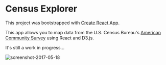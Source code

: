 # Census Explorer
This project was bootstrapped with [Create React App](https://github.com/facebookincubator/create-react-app).

This app allows you to map data from the U.S. Census Bureau's [American Community Survey](https://www.census.gov/programs-surveys/acs/) using React and D3.js.

It's still a work in progress...

![screenshot-2017-05-18](https://i.imgur.com/awQgPBa.png)
